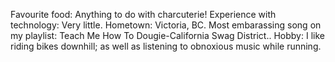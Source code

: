Favourite food: Anything to do with charcuterie! 
Experience with technology: Very little. 
Hometown: Victoria, BC.
Most embarassing song on my playlist: Teach Me How To Dougie-California Swag District.. 
Hobby: I like riding bikes downhill; as well as listening to obnoxious music while running. 
